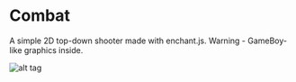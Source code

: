 # Combat
A simple 2D top-down shooter made with enchant.js. Warning - GameBoy-like graphics inside.

![alt tag](http://i.imgur.com/OKrwoEx.png)

